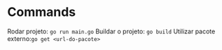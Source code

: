 # Commands

Rodar projeto: `go run main.go`
Buildar o projeto: `go build`
Utilizar pacote externo:`go get <url-do-pacote>`
